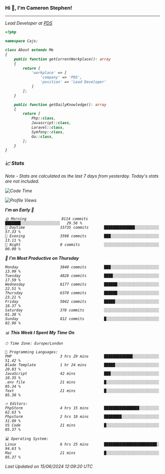 ### Hi 👋, I'm Cameron Stephen!
<hr>
<p><em>Lead Developer at <a href="https://prindatasolutions.co.uk">PDS</a></p>


```php
<?php

namespace Cajs;

class About extends Me
{
    public function getCurrentWorkplace(): array
    {
        return [
            'workplace' => [
                'company' => 'PDS',
                'position' => 'Lead Developer'
            ]
        ];
    }

    public function getDailyKnowledge(): array
    {
        return [
            Php::class,
            Javascript::class,
            Laravel::class,
            Symfony::class,
            Go::class,
        ];
    }
}
```

### 📈 Stats
<p><em>Note - Stats are calculated as the last 7 days from yesterday. Today's stats are not included.</em></p>


<!--START_SECTION:waka-->
![Code Time](http://img.shields.io/badge/Code%20Time-3%2C843%20hrs%2033%20mins-blue)

![Profile Views](http://img.shields.io/badge/Profile%20Views-0-blue)

**I'm an Early 🐤** 

```text
🌞 Morning                8114 commits        ███████░░░░░░░░░░░░░░░░░░   29.56 % 
🌆 Daytime                15735 commits       ██████████████░░░░░░░░░░░   57.33 % 
🌃 Evening                3598 commits        ███░░░░░░░░░░░░░░░░░░░░░░   13.11 % 
🌙 Night                  0 commits           ░░░░░░░░░░░░░░░░░░░░░░░░░   00.00 % 
```
📅 **I'm Most Productive on Thursday** 

```text
Monday                   3840 commits        ███░░░░░░░░░░░░░░░░░░░░░░   13.99 % 
Tuesday                  4828 commits        ████░░░░░░░░░░░░░░░░░░░░░   17.59 % 
Wednesday                6177 commits        ██████░░░░░░░░░░░░░░░░░░░   22.51 % 
Thursday                 6370 commits        ██████░░░░░░░░░░░░░░░░░░░   23.21 % 
Friday                   5042 commits        █████░░░░░░░░░░░░░░░░░░░░   18.37 % 
Saturday                 378 commits         ░░░░░░░░░░░░░░░░░░░░░░░░░   01.38 % 
Sunday                   812 commits         █░░░░░░░░░░░░░░░░░░░░░░░░   02.96 % 
```


📊 **This Week I Spent My Time On** 

```text
🕑︎ Time Zone: Europe/London

💬 Programming Languages: 
PHP                      3 hrs 29 mins       █████████████░░░░░░░░░░░░   51.42 % 
Blade Template           1 hr 24 mins        █████░░░░░░░░░░░░░░░░░░░░   20.83 % 
JavaScript               42 mins             ███░░░░░░░░░░░░░░░░░░░░░░   10.35 % 
.env file                21 mins             █░░░░░░░░░░░░░░░░░░░░░░░░   05.34 % 
Text                     21 mins             █░░░░░░░░░░░░░░░░░░░░░░░░   05.30 % 

🔥 Editors: 
PhpStorm                 4 hrs 15 mins       ████████████████░░░░░░░░░   62.63 % 
Phpstorm                 2 hrs 10 mins       ████████░░░░░░░░░░░░░░░░░   31.99 % 
VS Code                  21 mins             █░░░░░░░░░░░░░░░░░░░░░░░░   05.37 % 

💻 Operating System: 
Linux                    6 hrs 25 mins       ████████████████████████░   94.63 % 
Mac                      21 mins             █░░░░░░░░░░░░░░░░░░░░░░░░   05.37 % 
```


 Last Updated on 15/06/2024 12:09:20 UTC
<!--END_SECTION:waka-->
